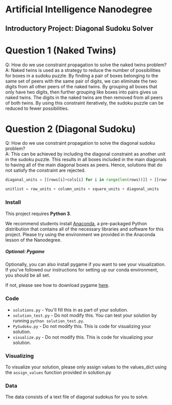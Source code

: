 # Artificial Intelligence Nanodegree
## Introductory Project: Diagonal Sudoku Solver

# Question 1 (Naked Twins)
Q: How do we use constraint propagation to solve the naked twins problem?  
A: Naked twins is used as a strategy to reduce the number of possibilities for boxes in a sudoku puzzle. By finding a pair of boxes belonging to the same set of peers with the same pair of digits, we can eliminate the two digits from all other peers of the naked twins.
   By grouping all boxes that only have two digits, then further grouping like boxes into pairs gives us naked twins. The digits in the naked twins are then removed from all peers of both twins. By using this constraint iteratively, the sudoku puzzle can be reduced to fewer possibilities.

# Question 2 (Diagonal Sudoku)
Q: How do we use constraint propagation to solve the diagonal sudoku problem?  
A: This can be achieved by including the diagonal constraint as another unit in the sudoku puzzle. This results in all boxes included in the main diagonals to having all of the main diagonal boxes as peers. Hence, solutions that do not satisfy the constraint are rejected.

```python
diagonal_units = [[rows[i]+cols[i] for i in range(len(rows))]] + [[rows[i]+cols_reversed[i] for i in range(len(rows))]]

unitlist = row_units + column_units + square_units + diagonal_units
```

### Install

This project requires **Python 3**.

We recommend students install [Anaconda](https://www.continuum.io/downloads), a pre-packaged Python distribution that contains all of the necessary libraries and software for this project. 
Please try using the environment we provided in the Anaconda lesson of the Nanodegree.

##### Optional: Pygame

Optionally, you can also install pygame if you want to see your visualization. If you've followed our instructions for setting up our conda environment, you should be all set.

If not, please see how to download pygame [here](http://www.pygame.org/download.shtml).

### Code

* `solutions.py` - You'll fill this in as part of your solution.
* `solution_test.py` - Do not modify this. You can test your solution by running `python solution_test.py`.
* `PySudoku.py` - Do not modify this. This is code for visualizing your solution.
* `visualize.py` - Do not modify this. This is code for visualizing your solution.

### Visualizing

To visualize your solution, please only assign values to the values_dict using the ```assign_values``` function provided in solution.py

### Data

The data consists of a text file of diagonal sudokus for you to solve.